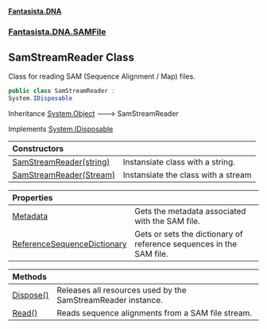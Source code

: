 #### [Fantasista.DNA](index.md 'index')
### [Fantasista.DNA.SAMFile](Fantasista.DNA.SAMFile.md 'Fantasista.DNA.SAMFile')

## SamStreamReader Class

Class for reading SAM (Sequence Alignment / Map) files.

```csharp
public class SamStreamReader :
System.IDisposable
```

Inheritance [System.Object](https://docs.microsoft.com/en-us/dotnet/api/System.Object 'System.Object') &#129106; SamStreamReader

Implements [System.IDisposable](https://docs.microsoft.com/en-us/dotnet/api/System.IDisposable 'System.IDisposable')

| Constructors | |
| :--- | :--- |
| [SamStreamReader(string)](Fantasista.DNA.SAMFile.SamStreamReader.SamStreamReader(string).md 'Fantasista.DNA.SAMFile.SamStreamReader.SamStreamReader(string)') | Instansiate class with a string. |
| [SamStreamReader(Stream)](Fantasista.DNA.SAMFile.SamStreamReader.SamStreamReader(System.IO.Stream).md 'Fantasista.DNA.SAMFile.SamStreamReader.SamStreamReader(System.IO.Stream)') | Instansiate the class with a stream |

| Properties | |
| :--- | :--- |
| [Metadata](Fantasista.DNA.SAMFile.SamStreamReader.Metadata.md 'Fantasista.DNA.SAMFile.SamStreamReader.Metadata') | Gets the metadata associated with the SAM file. |
| [ReferenceSequenceDictionary](Fantasista.DNA.SAMFile.SamStreamReader.ReferenceSequenceDictionary.md 'Fantasista.DNA.SAMFile.SamStreamReader.ReferenceSequenceDictionary') | Gets or sets the dictionary of reference sequences in the SAM file. |

| Methods | |
| :--- | :--- |
| [Dispose()](Fantasista.DNA.SAMFile.SamStreamReader.Dispose().md 'Fantasista.DNA.SAMFile.SamStreamReader.Dispose()') | Releases all resources used by the SamStreamReader instance. |
| [Read()](Fantasista.DNA.SAMFile.SamStreamReader.Read().md 'Fantasista.DNA.SAMFile.SamStreamReader.Read()') | Reads sequence alignments from a SAM file stream. |
